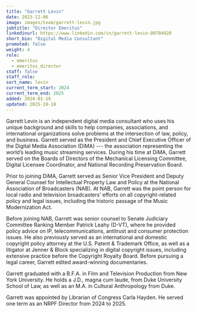 ```yaml
---
title: "Garrett Levin"
date: 2023-12-06
image: images/team/garrett-levin.jpg
jobtitle: "Director Emeritus"
linkedinurl: https://www.linkedin.com/in/garrett-levin-00704920
short_bio: "Digital Media Consultant"
promoted: false
weight: 4
role:
  - emeritus
  - emeritus_director
staff: false
staff_role: 
sort_name: levin
current_term_start: 2024
current_term_end: 2025
added: 2024-01-19
updated: 2025-10-18
---
```


Garrett Levin is an independent digital media consultant who uses his unique background and skills to help companies, associations, and international organizations solve problems at the intersection of law, policy, and business. Garrett served as the President and Chief Executive Officer of the Digital Media Association (DiMA) --- the association representing the world’s leading music streaming services. During his time at DiMA, Garrett served on the Boards of Directors of the Mechanical Licensing Committee, Digital Licensee Coordinator, and National Recording Preservation Board.

Prior to joining DiMA, Garrett served as Senior Vice President and Deputy General Counsel for Intellectual Property Law and Policy at the National Association of Broadcasters (NAB). At NAB, Garrett was the point person for local radio and television broadcasters’ efforts on all copyright-related policy and legal issues, including the historic passage of the Music Modernization Act.

Before joining NAB, Garrett was senior counsel to Senate Judiciary Committee Ranking Member Patrick Leahy (D-VT), where he provided policy advice on IP, telecommunications, antitrust and consumer protection issues. He also previously served as an international and domestic copyright policy attorney at the U.S. Patent & Trademark Office, as well as a litigator at Jenner & Block specializing in digital copyright issues, including extensive practice before the Copyright Royalty Board. Before pursuing a legal career, Garrett edited award-winning documentaries.

Garrett graduated with a B.F.A. in Film and Television Production from New York University. He holds a J.D., magna cum laude, from Duke University School of Law, as well as an M.A. in Cultural Anthropology from Duke.

Garrett was appointed by Librarian of Congress Carla Hayden. He served one term as an NRPF Director from 2024 to 2025.
